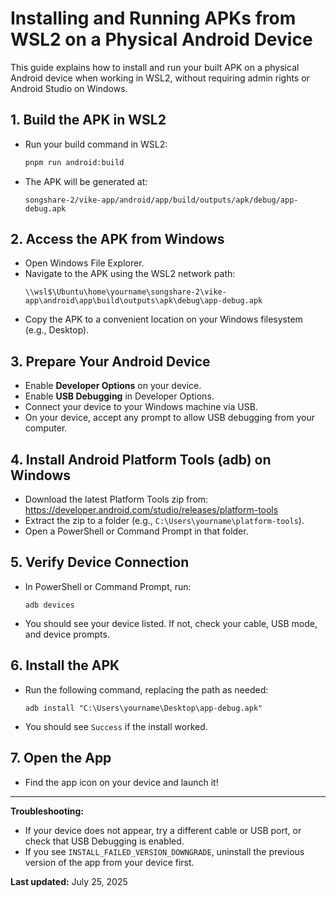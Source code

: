 # Installing and Running APKs from WSL2 on a Physical Android Device

This guide explains how to install and run your built APK on a physical Android device when working in WSL2, without requiring admin rights or Android Studio on Windows.

## 1. Build the APK in WSL2

- Run your build command in WSL2:
  ```sh
  pnpm run android:build
  ```
- The APK will be generated at:
  ```
  songshare-2/vike-app/android/app/build/outputs/apk/debug/app-debug.apk
  ```

## 2. Access the APK from Windows

- Open Windows File Explorer.
- Navigate to the APK using the WSL2 network path:
  ```
  \\wsl$\Ubuntu\home\yourname\songshare-2\vike-app\android\app\build\outputs\apk\debug\app-debug.apk
  ```
- Copy the APK to a convenient location on your Windows filesystem (e.g., Desktop).

## 3. Prepare Your Android Device

- Enable **Developer Options** on your device.
- Enable **USB Debugging** in Developer Options.
- Connect your device to your Windows machine via USB.
- On your device, accept any prompt to allow USB debugging from your computer.

## 4. Install Android Platform Tools (adb) on Windows

- Download the latest Platform Tools zip from:
  https://developer.android.com/studio/releases/platform-tools
- Extract the zip to a folder (e.g., `C:\Users\yourname\platform-tools`).
- Open a PowerShell or Command Prompt in that folder.

## 5. Verify Device Connection

- In PowerShell or Command Prompt, run:
  ```
  adb devices
  ```
- You should see your device listed. If not, check your cable, USB mode, and device prompts.

## 6. Install the APK

- Run the following command, replacing the path as needed:
  ```
  adb install "C:\Users\yourname\Desktop\app-debug.apk"
  ```
- You should see `Success` if the install worked.

## 7. Open the App

- Find the app icon on your device and launch it!

---

**Troubleshooting:**

- If your device does not appear, try a different cable or USB port, or check that USB Debugging is enabled.
- If you see `INSTALL_FAILED_VERSION_DOWNGRADE`, uninstall the previous version of the app from your device first.

**Last updated:** July 25, 2025
